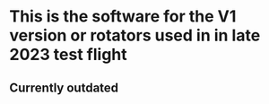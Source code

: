 # This is the software for the V1 version or rotators used in in late 2023 test flight
## Currently outdated
